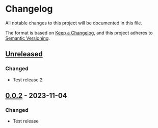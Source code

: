 # Changelog
All notable changes to this project will be documented in this file.

The format is based on [Keep a Changelog](https://keepachangelog.com/en/1.0.0/), and this project adheres to [Semantic Versioning](https://semver.org/spec/v2.0.0.html).

## [Unreleased]
### Changed
- Test release 2

## [0.0.2] - 2023-11-04
### Changed
- Test release

[Unreleased]: https://github.com/zpetan/test-repo-wolt-template.git/compare/0.0.2...master
[0.0.2]: https://github.com/zpetan/test-repo-wolt-template.git/tree/0.0.2
